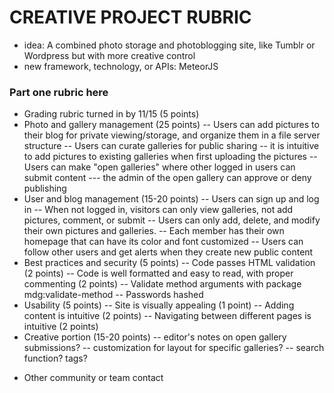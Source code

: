 # CREATIVE PROJECT RUBRIC #
- idea: A combined photo storage and photoblogging site, like Tumblr or Wordpress but with more creative control
- new framework, technology, or APIs: MeteorJS

### Part one rubric here ###
- Grading rubric turned in by 11/15 (5 points)
- Photo and gallery management (25 points)
	-- Users can add pictures to their blog for private viewing/storage, and organize them in a file server structure
	-- Users can curate galleries for public sharing
	-- it is intuitive to add pictures to existing galleries when first uploading the pictures
	-- Users can make "open galleries" where other logged in users can submit content
	--- the admin of the open gallery can approve or deny publishing 
- User and blog management (15-20 points)
	-- Users can sign up and log in 
	-- When not logged in, visitors can only view galleries, not add pictures, comment, or submit
	-- Users can only add, delete, and modify their own pictures and galleries.
	-- Each member has their own homepage that can have its color and font customized
	-- Users can follow other users and get alerts when they create new public content
- Best practices and security (5 points)
	-- Code passes HTML validation (2 points)
	-- Code is well formatted and easy to read, with proper commenting (2 points)
	-- Validate method arguments with package mdg:validate-method
	-- Passwords hashed
- Usability (5 points)
	-- Site is visually appealing (1 point)
	-- Adding content is intuitive (2 points)
	-- Navigating between different pages is intuitive (2 points)
- Creative portion (15-20 points)
	-- editor's notes on open gallery submissions?
	-- customization for layout for specific galleries?
	-- search function? tags?

* Other community or team contact